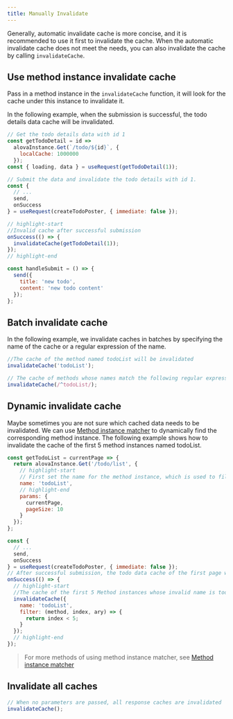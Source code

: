 ```yaml
---
title: Manually Invalidate
---
```


Generally, automatic invalidate cache is more concise, and it is recommended to use it first to invalidate the cache. When the automatic invalidate cache does not meet the needs, you can also invalidate the cache by calling `invalidateCache`.

## Use method instance invalidate cache

Pass in a method instance in the `invalidateCache` function, it will look for the cache under this instance to invalidate it.

In the following example, when the submission is successful, the todo details data cache will be invalidated.

```javascript
// Get the todo details data with id 1
const getTodoDetail = id =>
  alovaInstance.Get(`/todo/${id}`, {
    localCache: 1000000
  });
const { loading, data } = useRequest(getTodoDetail(1));
```

```javascript
// Submit the data and invalidate the todo details with id 1.
const {
  // ...
  send,
  onSuccess
} = useRequest(createTodoPoster, { immediate: false });

// highlight-start
//Invalid cache after successful submission
onSuccess(() => {
  invalidateCache(getTodoDetail(1));
});
// highlight-end

const handleSubmit = () => {
  send({
    title: 'new todo',
    content: 'new todo content'
  });
};
```

## Batch invalidate cache

In the following example, we invalidate caches in batches by specifying the name of the cache or a regular expression of the name.

```javascript
//The cache of the method named todoList will be invalidated
invalidateCache('todoList');

// The cache of methods whose names match the following regular expression will be invalidated
invalidateCache(/^todoList/);
```

## Dynamic invalidate cache

Maybe sometimes you are not sure which cached data needs to be invalidated. We can use [Method instance matcher](/v2/tutorial/advanced/method-matcher) to dynamically find the corresponding method instance. The following example shows how to invalidate the cache of the first 5 method instances named todoList.

```javascript
const getTodoList = currentPage => {
  return alovaInstance.Get('/todo/list', {
    // highlight-start
    // First set the name for the method instance, which is used to filter out the required Method instance when the Method instance cannot be specified directly.
    name: 'todoList',
    // highlight-end
    params: {
      currentPage,
      pageSize: 10
    }
  });
};

const {
  // ...
  send,
  onSuccess
} = useRequest(createTodoPoster, { immediate: false });
// After successful submission, the todo data cache of the first page will be invalidated.
onSuccess(() => {
  // highlight-start
  //The cache of the first 5 Method instances whose invalid name is todoList
  invalidateCache({
    name: 'todoList',
    filter: (method, index, ary) => {
      return index < 5;
    }
  });
  // highlight-end
});
```

> For more methods of using method instance matcher, see [Method instance matcher](/v2/tutorial/advanced/method-matcher)

## Invalidate all caches

```javascript
// When no parameters are passed, all response caches are invalidated
invalidateCache();
```
